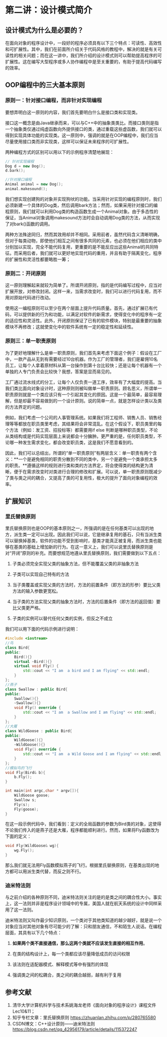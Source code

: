 # 第二讲：设计模式简介

## 设计模式为什么是必要的？

在面向对象的程序设计中，一段好的程序必须具有以下三个特点：可读性、高效性和可扩展性。其中，我们在前面所介绍关于代码风格的教程中，解决的就是有关可读性的相关问题；而在这一讲中，我们所介绍的设计模式则可以帮助提高程序的可扩展性。这在编写大型程序或多人协作编程中是至关重要的，有助于提高代码编写的效率。



## OOP编程中的三大基本原则

### 原则一：针对接口编程，而非针对实现编程

要想弄明白这一原则的内容，我们首先要明白什么是接口类和实现类。

接口这一概念是由Java继承而来，可以与C++中的抽象类类比。而接口类则是指一个抽象类仅通过纯虚函数向外提供接口的类，通过重载这些虚函数，我们就可以得到实现具体功能的实现类。这一原则中，强调的就是在OOP编程中，我们应当尽量使用接口类而非实现类，这样可以保证未来程序的可扩展性。

两种编程方式的区别可以用以下的示例程序清楚地展现：

```C++
// 针对实现编程
Dog d = new Dog();
d.bark();

//针对接口编程
Animal animal = new Dog();
animal.makesound();
```

我们想实现创建狗的对象并实现狗吠的功能。当采用针对实现的编程原则时，我们必须新建一个具体的Dog类，然后调用bark方法；然而，如果采用针对接口的编程原则，我们就可以利用Dog类的构造函数生成一个Animal对象。由于多态性的保证，当Animal对象调用makesound方法时会自动调用Dog类的方法，从而实现了对bark()函数的调用。

两种方法殊途同归，然而其效用却并不相同。采用前者，虽然代码含义清晰明确，但对于每类动物，即使他们相互之间有很多共同的元素，也必须在他们相应的类中分别加以实现，完全不能代码复用，更重要的是不能反应出这些Animal的共同特征。而采用后者，我们就可以更好地实现代码的重用，并且有助于隔离变化，程序的扩展性和灵活性都要略胜一筹；

### 原则二：开闭原则

这一原则理解起来就较为简单了。所谓开闭原则，指的是代码编写过程中，应当对扩展开放，对修改封闭。这样一来，当需求改变时，我们可以进行代码复用，而不用对原始代码进行改动。

使用这一编程原则可以至少在两个层面上提升代码质量。首先，通过扩展已有代码，可以提供新的行为和功能，以满足对软件的新需求，使得变化中的程序有一定的适应性和灵活性。此外，开闭原则保证了已有的软件模块，特别是最重要的抽象模块不再修改；这就使变化中的软件系统有一定的稳定性和延续性。

### 原则三：单一职责原则

为了更好地理解什么是单一职责原则，我们首先来考虑下面这个例子：假设在工厂中，一款产品从无到有需要经过10台机器。作为工厂的管理者，我们是雇佣10名员工，让每个人拿着原材料从第一台操作到第十台比较快；还是让每个机器有一个单独的人专门负责会比较快？我想，答案是显而易见的。

工厂通过流水线式的分工，让每个人仅负责一道工序，效率有了大幅度的提高。当我们类比面向对象设计时，这种原则则被叫做单一职责原则。顾名思义，所谓单一职责原则就是一个类应该只有一个引起其变化的原因。这是一个最简单，最容易理解，但是却最不容易做到的一个设计原则。说的简单一点，就是怎样设计类以及类的方法界定的问题。

例如，我们考虑一个公司的人事管理系统。如果我们将工程师、销售人员、销售经理等等都放在职员类里考虑，其结果将会非常混乱。在这个假设下，职员类里的每个方法（例如：发工资、招投标等）都需要用if else 判断是哪种职员类型，不论从类结构或是代码实现层面上来说都会十分臃肿。更严重的是，任何职员类型，不论哪一种发生需求变化，都会改变职员类，这是我们不愿意看到的。

因此，我们可以总结出，所谓的“单一职责原则”有两层含义：单一职责有两个含义：**一个是避免相同的职责分散到不同的类中，另一个是避免一个类承担太多的职责。**遵循这样的规则进行类和类的方法界定，将会使得类的结构更为清晰，便于在需求改变时对类进行合理的修改和扩展。可以说，单一职责原则既减少了类与类之间的耦合，又提高了类的可复用性，极大的提升了面向对象编程的效率。



## 扩展知识

### 里氏替换原则

里氏替换原则也是OOP的基本原则之一，所强调的是在任何基类可以出现的地方，派生类一定可以出现。因此我们可以说，它是继承复用的基石，只有当派生类可以替换掉基类，软件的功能不受到影响时，基类才能真正被复用，而派生类也能够在基类的基础上增加新的行为。在这一意义上，我们可以说里氏替换原则是对“开闭”原则的补充。而要想规范地遵从里氏替换原则，我们需要做到以下五点：

1. 子类必须完全实现父类的抽象方法，但不能覆盖父类的非抽象方法

2. 子类可以实现自己特有的方法

3. 当子类覆盖或实现父类的方法时，方法的前置条件（即方法的形参）要比父类方法的输入参数更宽松。

4. 当子类的方法实现父类的抽象方法时，方法的后置条件（即方法的返回值）要比父类更严格。

5. 子类的实例可以替代任何父类的实例，但反之不成立

我们可以用下面的代码示例进行说明：

```cpp
#include <iostream>
//鸟
class Bird{
public:
    Bird(){}
    virtual ~Bird(){}
    virtual void Fly() {
        std::cout << "I am  a bird and I am flying" << std::endl;
    }
};
//燕子
class Swallow : public Bird{
public:
    Swallow(){}
    ~Swallow(){}
    void Fly() override {
        std::cout << "I am  a Swallow and I am flying" << std::endl;
    }
};
//大雁
class WildGoose : public Bird{
public:
    WildGoose(){}
    ~WildGoose(){}
    void Fly() override {
        std::cout << "I am  a Wild Goose and I am flying" << std::endl;
    }
};
//模拟鸟的飞行
void Fly(Bird& b){
    b.Fly();
}

int main(int argc,char * argv[]){
    WildGoose goose;
    Swallow s;
    Fly(s);
    Fly(goose);
}
```

在这一段示例代码中，我们看到：定义的全局函数的参数为Bird类的对象，这使得不论我们传入的是燕子还是大雁，程序都能顺利进行。然而，如果将Fly函数改为下面的定义：

```cpp
void Fly(WildGoose& wg){
    wg.Fly();
}
```

那么我们就无法用Fly函数模拟燕子的飞行。根据里氏替换原则，在基类出现的地方都可以用派生类代替，而反之则不行。



### 迪米特法则

与之前介绍的各种原则不同，迪米特法则关注的是的是类之间的耦合性大小。事实上，这一法则并非是程序设计领域中的专属，美国人就在航天系统的设计中同样采用了这一法则。

迪米特法则又叫作最少知识原则，一个类对于其他类知道的越少越好，就是说一个对象应当对其他对象有尽可能少的了解：只和朋友通信，不和陌生人说话。在编程层面，其具有以下几个特点：

1. **如果两个类不直接通信，那么这两个类就不应该发生直接的相互作用**。

2. 在类的结构设计上，每一个类都应该尽量降低成员的访问权限

3. 该法则在适配器模式、解释模式等中有强烈的体现

4. 强调类之间的松耦合，类之间的耦合越弱，越有利于复用



## 参考文献

1. 清华大学计算机科学与技术系姚海龙老师《面向对象的程序设计》课程文件Lec10&11；
2. 知乎专栏文章：里氏替换原则 https://zhuanlan.zhihu.com/p/280765580
3. CSDN博文：C++设计原则——迪米特法则 https://blog.csdn.net/qq_42956179/article/details/115372247